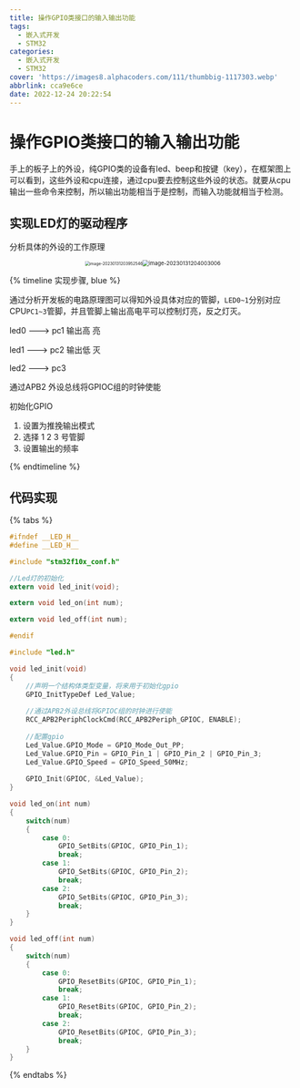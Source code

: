 ```yaml
---
title: 操作GPIO类接口的输入输出功能
tags:
  - 嵌入式开发
  - STM32
categories:
  - 嵌入式开发
  - STM32
cover: 'https://images8.alphacoders.com/111/thumbbig-1117303.webp'
abbrlink: cca9e6ce
date: 2022-12-24 20:22:54
---
```


# 操作GPIO类接口的输入输出功能

手上的板子上的外设，纯GPIO类的设备有led、beep和按键（key），在框架图上可以看到，这些外设和cpu连接，通过cpu要去控制这些外设的状态。就要从cpu输出一些命令来控制，所以输出功能相当于是控制，而输入功能就相当于检测。

## 实现LED灯的驱动程序

分析具体的外设的工作原理

<div align="center">
    <img src="http://img.dpool.love/202312071113341.png" alt="image-20230131203952546" style="zoom:50%;"><img src="http://img.dpool.love/202312071113469.png" alt="image-20230131204003006" style="zoom: 67%;">
</div>

{% timeline 实现步骤, blue %}

<!-- timeline  -->

通过分析开发板的电路原理图可以得知外设具体对应的管脚，`LED0~1`分别对应CPU`PC1~3`管脚，并且管脚上输出高电平可以控制灯亮，反之灯灭。

led0  ---> pc1    输出高  亮

led1  ---> pc2    输出低  灭

led2  ---> pc3

<!-- endtimeline -->

<!-- timeline -->

通过APB2 外设总线将GPIOC组的时钟使能

<!-- endtimeline -->

<!-- timeline -->

初始化GPIO 

1. 设置为推挽输出模式
2. 选择 1 2 3 号管脚 
3. 设置输出的频率

<!-- endtimeline -->

{% endtimeline %}

## 代码实现

 {% tabs  %}

<!-- tab led.h -->

```c
#ifndef __LED_H__
#define __LED_H__

#include "stm32f10x_conf.h"

//Led灯的初始化
extern void led_init(void);

extern void led_on(int num);

extern void led_off(int num);

#endif
```

<!-- endtab -->

<!-- tab led.c -->

```c
#include "led.h"

void led_init(void)
{
	//声明一个结构体类型变量，将来用于初始化gpio
	GPIO_InitTypeDef Led_Value;
	
	//通过APB2外设总线将GPIOC组的时钟进行使能
	RCC_APB2PeriphClockCmd(RCC_APB2Periph_GPIOC, ENABLE);
	
	//配置gpio
	Led_Value.GPIO_Mode = GPIO_Mode_Out_PP;
	Led_Value.GPIO_Pin = GPIO_Pin_1 | GPIO_Pin_2 | GPIO_Pin_3;
	Led_Value.GPIO_Speed = GPIO_Speed_50MHz;
	
	GPIO_Init(GPIOC, &Led_Value);
}

void led_on(int num)
{
	switch(num)
	{
		case 0:
			GPIO_SetBits(GPIOC, GPIO_Pin_1);
			break;
		case 1:
			GPIO_SetBits(GPIOC, GPIO_Pin_2);
			break;
		case 2:
			GPIO_SetBits(GPIOC, GPIO_Pin_3);
			break;
	}
}

void led_off(int num)
{
	switch(num)
	{
		case 0:
			GPIO_ResetBits(GPIOC, GPIO_Pin_1);
			break;
		case 1:
			GPIO_ResetBits(GPIOC, GPIO_Pin_2);
			break;
		case 2:
			GPIO_ResetBits(GPIOC, GPIO_Pin_3);
			break;
	}
}


```

<!-- endtab -->

{% endtabs %}

